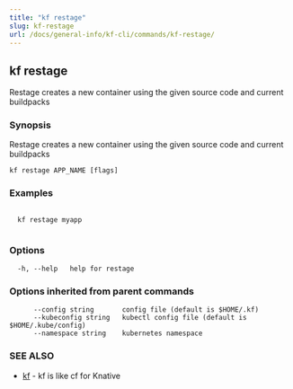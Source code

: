 ```yaml
---
title: "kf restage"
slug: kf-restage
url: /docs/general-info/kf-cli/commands/kf-restage/
---
```

## kf restage

Restage creates a new container using the given source code and current buildpacks

### Synopsis

Restage creates a new container using the given source code and current buildpacks

```
kf restage APP_NAME [flags]
```

### Examples

```

  kf restage myapp
  
```

### Options

```
  -h, --help   help for restage
```

### Options inherited from parent commands

```
      --config string       config file (default is $HOME/.kf)
      --kubeconfig string   kubectl config file (default is $HOME/.kube/config)
      --namespace string    kubernetes namespace
```

### SEE ALSO

* [kf](/docs/general-info/kf-cli/commands/kf/)	 - kf is like cf for Knative

